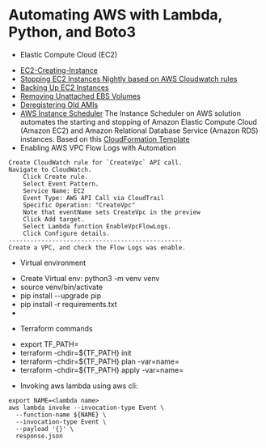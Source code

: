 # Automating AWS with Lambda, Python, and Boto3

* Elastic Compute Cloud (EC2)
- [EC2-Creating-Instance](EC2-Creating-Instance/scripts/run.py)
- [Stopping EC2 Instances Nightly based on AWS Cloudwatch rules](EC2-Stopping-Instances/scripts/run.py)
- [Backing Up EC2 Instances](EC2-Backup-Instances/scripts/run.py)
- [Removing Unattached EBS Volumes](EC2-Removing-Unattached-EBS-Volumes/scripts/run.py)
- [Deregistering Old AMIs](EC2-Deregistering-Old-AMIs/scripts/run.py)
- [AWS Instance Scheduler](EC2-Instance-Scheduler/aws-instance-scheduler.json)
The Instance Scheduler on AWS solution automates the starting and stopping of 
Amazon Elastic Compute Cloud (Amazon EC2) and Amazon Relational Database Service (Amazon RDS) instances.
Based on this [CloudFormation Template](EC2-Instance-Scheduler/aws-instance-scheduler.json)
- Enabling AWS VPC Flow Logs with Automation
```shell
Create CloudWatch rule for `CreateVpc` API call.
Navigate to CloudWatch.
    Click Create rule.
    Select Event Pattern.
    Service Name: EC2
    Event Type: AWS API Call via CloudTrail
    Specific Operation: "CreateVpc"
    Note that eventName sets CreateVpc in the preview
    Click Add target.
    Select Lambda function EnableVpcFlowLogs.
    Click Configure details.
------------------------------------------------
Create a VPC, and check the Flow Logs was enable.
```



* Virtual environment
- Create Virtual env: python3 -m venv venv
- source venv/bin/activate
- pip install --upgrade pip
- pip install -r requirements.txt
-
* Terraform commands
- export TF_PATH=<Folder Name>
- terraform -chdir=${TF_PATH} init
- terraform -chdir=${TF_PATH} plan -var=name=<lambda-name>
- terraform -chdir=${TF_PATH} apply -var=name=<lambda-name>

* Invoking aws lambda using aws cli:
```shell
export NAME=<lambda name>
aws lambda invoke --invocation-type Event \
  --function-name ${NAME} \
  --invocation-type Event \
  --payload '{}' \
  response.json
```
